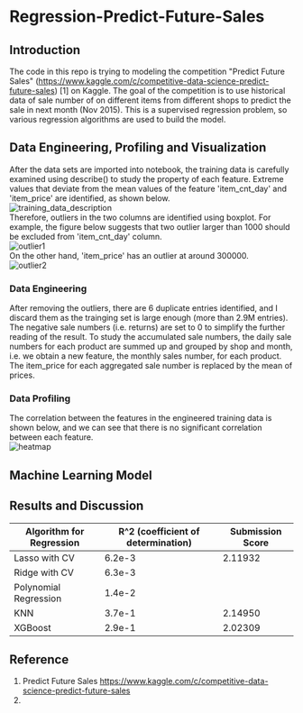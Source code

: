 # Regression-Predict-Future-Sales
## Introduction ##
The code in this repo is trying to modeling the competition "Predict Future Sales" (https://www.kaggle.com/c/competitive-data-science-predict-future-sales) [1] on Kaggle. The goal of the competition is to use historical data of sale number of on different items from different shops to predict the sale in next month (Nov 2015). This is a supervised regression problem, so various regression algorithms are used to build the model.

## Data Engineering, Profiling and Visualization

After the data sets are imported into notebook, the training data is carefully examined using describe() to study the property of each feature. Extreme values that deviate from the mean values of the feature 'item_cnt_day' and 'item_price' are identified, as shown below.   
![training_data_description](https://user-images.githubusercontent.com/30448897/147524778-1f255c43-e855-4407-a188-a1b6618e2c30.png)   
Therefore, outliers in the two columns are identified using boxplot. For example, the figure below suggests that two outlier larger than 1000 should be excluded from 'item_cnt_day' column.   
![outlier1](https://user-images.githubusercontent.com/30448897/147524974-954109b6-ea22-4eee-abae-f55e4eb5cdfd.png)   
On the other hand, 'item_price' has an outlier at around 300000.   
![outlier2](https://user-images.githubusercontent.com/30448897/147525109-949d8464-e29f-4acf-a55b-68fa62103509.png)   
### Data Engineering ###
After removing the outliers, there are 6 duplicate entries identified, and I discard them as the trainging set is large enough (more than 2.9M entries). The negative sale numbers (i.e. returns) are set to 0 to simplify the further reading of the result.
To study the accumulated sale numbers, the daily sale numbers for each product are summed up and grouped by shop and month, i.e. we obtain a new feature, the monthly sales number, for each product. The item_price for each aggregated sale number is replaced by the mean of prices.
### Data Profiling ###
The correlation between the features in the engineered training data is shown below, and we can see that there is no significant correlation between each feature.   
![heatmap](https://user-images.githubusercontent.com/30448897/147605169-64ebda1b-7b69-48d4-ba70-2bd1eabcc08c.png)


## Machine Learning Model

## Results and Discussion ##
| Algorithm for Regression | R^2 (coefficient of determination)| Submission Score |
|---|---|---|
|Lasso with CV|6.2e-3|2.11932|
|Ridge with CV|6.3e-3||
|Polynomial Regression|1.4e-2||
|KNN|3.7e-1|2.14950|
|XGBoost|2.9e-1|2.02309|

## Reference ##
1. Predict Future Sales https://www.kaggle.com/c/competitive-data-science-predict-future-sales 
2. 
